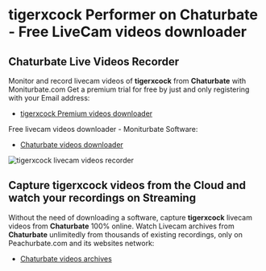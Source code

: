 # tigerxcock Performer on Chaturbate - Free LiveCam videos downloader

## Chaturbate Live Videos Recorder

Monitor and record livecam videos of **tigerxcock** from **Chaturbate** with Moniturbate.com
Get a premium trial for free by just and only registering with your Email address:
* [tigerxcock Premium videos downloader](https://moniturbate.com/request-demo-licence-key.html)

Free livecam videos downloader - Moniturbate Software:
* [Chaturbate videos downloader](https://moniturbate.com/moniturbate-download-software.html)

![tigerxcock livecam videos recorder](https://peachurnet.com/templates/moniturbate-software.png)


## Capture tigerxcock videos from the Cloud and watch your recordings on Streaming

Without the need of downloading a software, capture **tigerxcock** livecam videos from **Chaturbate** 100% online.
Watch Livecam archives from **Chaturbate** unlimitedly from thousands of existing recordings, only on Peachurbate.com and its websites network:
* [Chaturbate videos archives](https://peachurnet.com/)